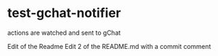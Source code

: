 # test-gchat-notifier
actions are watched and sent to gChat

Edit of the Readme
Edit 2 of the README.md with a commit comment
